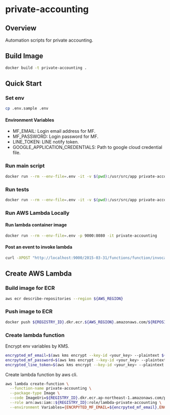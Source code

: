 # private-accounting
## Overview

Automation scripts for private accounting.

## Build Image

```bash
docker build -t private-accounting .
```

## Quick Start
### Set env
```bash
cp .env.sample .env
```

#### Environment Variables

- MF_EMAIL: Login email address for MF.
- MF_PASSWORD: Login password for MF.
- LINE_TOKEN: LINE notify token.
- GOOGLE_APPLICATION_CREDENTIALS: Path to google cloud credential file.


### Run main script

```bash
docker run --rm --env-file=.env -it -v $(pwd):/usr/src/app private-accounting python -m main
```

### Run tests

```bash
docker run --rm --env-file=.env -it -v $(pwd):/usr/src/app private-accounting pytest
```

### Run AWS Lambda Locally
#### Run lambda container image

```bash
docker run --rm --env-file=.env -p 9000:8080 -it private-accounting
```

#### Post an event to invoke lambda

```bash
curl -XPOST "http://localhost:9000/2015-03-31/functions/function/invocations" -d '{}'
```

## Create AWS Lambda
### Build image for ECR

```bash
aws ecr describe-repositories --region ${AWS_REGION}
```

### Push image to ECR

```bash
docker push ${REGISTRY_ID}.dkr.ecr.${AWS_REGION}.amazonaws.com/${REPOSITORY_NAME}:v1.0
```

### Create lambda function

Encrypt env variables by KMS.

```bash
encrypted_mf_email=$(aws kms encrypt --key-id <your_key> --plaintext ${MF_EMAIL} | jq -r .CiphertextBlob)
encrpyted_mf_password=$(aws kms encrypt --key-id <your_key> --plaintext ${MF_PASSWORD} | jq -r .CiphertextBlob)
encrypted_line_token=$(aws kms encrypt --key-id <your_key> --plaintext ${LINE_TOKEN} | jq -r .CiphertextBlob)
```

Create lambda function by aws cli.

```bash
aws lambda create-function \
  --function-name private-accounting \
  --package-type Image \
  --code ImageUri=${REGISTRY_ID}.dkr.ecr.ap-northeast-1.amazonaws.com/private-accounting:v1.0 \
  --role arn:aws:iam::${REGISTRY_ID}:role/lambda-private-accounting \
  --environment Variables={ENCRPYTED_MF_EMAIL=${encrpyted_mf_email},ENCRYPTED_MF_PASSWORD=${encrypted_mf_password},ENCRYPTED_LINE_TOKEN=${encrypted_line_token}}
```
